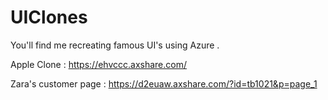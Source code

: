 # UIClones
You'll find me recreating famous UI's using Azure .


Apple Clone : https://ehvccc.axshare.com/

Zara's customer page : https://d2euaw.axshare.com/?id=tb1021&p=page_1

